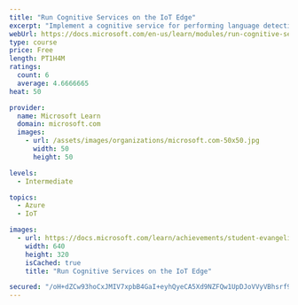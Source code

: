 ```yaml
---
title: "Run Cognitive Services on the IoT Edge"
excerpt: "Implement a cognitive service for performing language detection on an IoT Edge device. Describe the components and steps for implementing a cognitive service on an IoT device"
webUrl: https://docs.microsoft.com/en-us/learn/modules/run-cognitive-services-iot-edge/
type: course
price: Free
length: PT1H4M
ratings:
  count: 6
  average: 4.6666665
heat: 50

provider:
  name: Microsoft Learn
  domain: microsoft.com
  images:
    - url: /assets/images/organizations/microsoft.com-50x50.jpg
      width: 50
      height: 50

levels:
  - Intermediate

topics:
  - Azure
  - IoT

images:
  - url: https://docs.microsoft.com/learn/achievements/student-evangelism/run-cognitive-services-on-iot-edge-social.png
    width: 640
    height: 320
    isCached: true
    title: "Run Cognitive Services on the IoT Edge"

secured: "/oH+dZCw93hoCxJMIV7xpbB4GaI+eyhQyeCA5Xd9NZFQw1UpDJoVVyVBhsrf9kAZ1N3tIQYWyUWGH11bay3LDm9pTuJMaxn3hKBpizxOUX9NFsx6W9QIzVC9I8hCN+yFSTVMAqkChz8nB0tMFJGgjIg9eddsabK4FC9mo/usJHpswDpM6V5hzqD1bhubpt+DG9T6nVi2ynKTLfVpI4GaZh7GbFuJ8pgNVDQJipFh1RBTtuKMXPd1EaAA+qDU5opS/GOmUblKLrbt90mxppzKambbtn9u5zJe2lCqmicIoEAy2xor4dsnPFvf/RJfZDgtNR3KJ/Jgw7nMDigJOwoVsB+mIAiZP9q8oRbondrH4h/N/3JWintVKszoudI5q6V9FRfLC7Ntu/LjFZ2Wp8yyoA==;mRShaTSKoUWd/uPZd0mlcA=="
---
```


